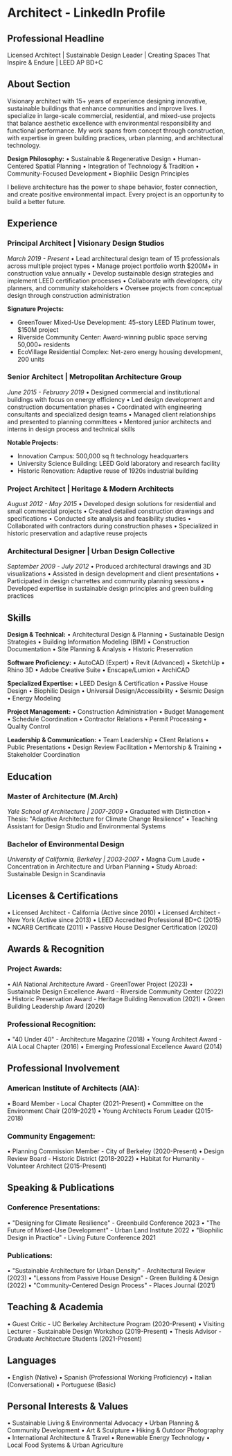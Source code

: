 # Architect - LinkedIn Profile

## Professional Headline
Licensed Architect | Sustainable Design Leader | Creating Spaces That Inspire & Endure | LEED AP BD+C

## About Section
Visionary architect with 15+ years of experience designing innovative, sustainable buildings that enhance communities and improve lives. I specialize in large-scale commercial, residential, and mixed-use projects that balance aesthetic excellence with environmental responsibility and functional performance. My work spans from concept through construction, with expertise in green building practices, urban planning, and architectural technology.

**Design Philosophy:**
• Sustainable & Regenerative Design
• Human-Centered Spatial Planning
• Integration of Technology & Tradition
• Community-Focused Development
• Biophilic Design Principles

I believe architecture has the power to shape behavior, foster connection, and create positive environmental impact. Every project is an opportunity to build a better future.

## Experience

### Principal Architect | Visionary Design Studios
*March 2019 - Present*
• Lead architectural design team of 15 professionals across multiple project types
• Manage project portfolio worth $200M+ in construction value annually
• Develop sustainable design strategies and implement LEED certification processes
• Collaborate with developers, city planners, and community stakeholders
• Oversee projects from conceptual design through construction administration

**Signature Projects:**
- GreenTower Mixed-Use Development: 45-story LEED Platinum tower, $150M project
- Riverside Community Center: Award-winning public space serving 50,000+ residents
- EcoVillage Residential Complex: Net-zero energy housing development, 200 units

### Senior Architect | Metropolitan Architecture Group
*June 2015 - February 2019*
• Designed commercial and institutional buildings with focus on energy efficiency
• Led design development and construction documentation phases
• Coordinated with engineering consultants and specialized design teams
• Managed client relationships and presented to planning committees
• Mentored junior architects and interns in design process and technical skills

**Notable Projects:**
- Innovation Campus: 500,000 sq ft technology headquarters
- University Science Building: LEED Gold laboratory and research facility
- Historic Renovation: Adaptive reuse of 1920s industrial building

### Project Architect | Heritage & Modern Architects
*August 2012 - May 2015*
• Developed design solutions for residential and small commercial projects
• Created detailed construction drawings and specifications
• Conducted site analysis and feasibility studies
• Collaborated with contractors during construction phases
• Specialized in historic preservation and adaptive reuse projects

### Architectural Designer | Urban Design Collective
*September 2009 - July 2012*
• Produced architectural drawings and 3D visualizations
• Assisted in design development and client presentations
• Participated in design charrettes and community planning sessions
• Developed expertise in sustainable design principles and green building practices

## Skills

**Design & Technical:**
• Architectural Design & Planning
• Sustainable Design Strategies
• Building Information Modeling (BIM)
• Construction Documentation
• Site Planning & Analysis
• Historic Preservation

**Software Proficiency:**
• AutoCAD (Expert)
• Revit (Advanced)
• SketchUp
• Rhino 3D
• Adobe Creative Suite
• Enscape/Lumion
• ArchiCAD

**Specialized Expertise:**
• LEED Design & Certification
• Passive House Design
• Biophilic Design
• Universal Design/Accessibility
• Seismic Design
• Energy Modeling

**Project Management:**
• Construction Administration
• Budget Management
• Schedule Coordination
• Contractor Relations
• Permit Processing
• Quality Control

**Leadership & Communication:**
• Team Leadership
• Client Relations
• Public Presentations
• Design Review Facilitation
• Mentorship & Training
• Stakeholder Coordination

## Education

### Master of Architecture (M.Arch)
*Yale School of Architecture | 2007-2009*
• Graduated with Distinction
• Thesis: "Adaptive Architecture for Climate Change Resilience"
• Teaching Assistant for Design Studio and Environmental Systems

### Bachelor of Environmental Design
*University of California, Berkeley | 2003-2007*
• Magna Cum Laude
• Concentration in Architecture and Urban Planning
• Study Abroad: Sustainable Design in Scandinavia

## Licenses & Certifications
• Licensed Architect - California (Active since 2010)
• Licensed Architect - New York (Active since 2013)
• LEED Accredited Professional BD+C (2015)
• NCARB Certificate (2011)
• Passive House Designer Certification (2020)

## Awards & Recognition

### Project Awards:
• AIA National Architecture Award - GreenTower Project (2023)
• Sustainable Design Excellence Award - Riverside Community Center (2022)
• Historic Preservation Award - Heritage Building Renovation (2021)
• Green Building Leadership Award (2020)

### Professional Recognition:
• "40 Under 40" - Architecture Magazine (2018)
• Young Architect Award - AIA Local Chapter (2016)
• Emerging Professional Excellence Award (2014)

## Professional Involvement

### American Institute of Architects (AIA):
• Board Member - Local Chapter (2021-Present)
• Committee on the Environment Chair (2019-2021)
• Young Architects Forum Leader (2015-2018)

### Community Engagement:
• Planning Commission Member - City of Berkeley (2020-Present)
• Design Review Board - Historic District (2018-2022)
• Habitat for Humanity - Volunteer Architect (2015-Present)

## Speaking & Publications

### Conference Presentations:
• "Designing for Climate Resilience" - Greenbuild Conference 2023
• "The Future of Mixed-Use Development" - Urban Land Institute 2022
• "Biophilic Design in Practice" - Living Future Conference 2021

### Publications:
• "Sustainable Architecture for Urban Density" - Architectural Review (2023)
• "Lessons from Passive House Design" - Green Building & Design (2022)
• "Community-Centered Design Process" - Places Journal (2021)

## Teaching & Academia
• Guest Critic - UC Berkeley Architecture Program (2020-Present)
• Visiting Lecturer - Sustainable Design Workshop (2019-Present)
• Thesis Advisor - Graduate Architecture Students (2021-Present)

## Languages
• English (Native)
• Spanish (Professional Working Proficiency)
• Italian (Conversational)
• Portuguese (Basic)

## Personal Interests & Values
• Sustainable Living & Environmental Advocacy
• Urban Planning & Community Development
• Art & Sculpture
• Hiking & Outdoor Photography
• International Architecture & Travel
• Renewable Energy Technology
• Local Food Systems & Urban Agriculture